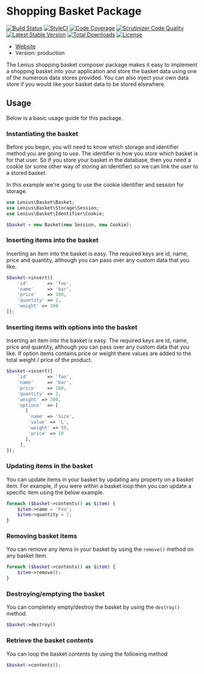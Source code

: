 # Shopping Basket Package

[![Build Status](https://travis-ci.org/Lenius/basket.svg)](https://travis-ci.org/Lenius/basket) [![StyleCI](https://styleci.io/repos/12018460/shield)](https://styleci.io/repos/12018460) [![Code Coverage](https://scrutinizer-ci.com/g/Lenius/basket/badges/coverage.png?b=master)](https://scrutinizer-ci.com/g/Lenius/basket/?branch=master) [![Scrutinizer Code Quality](https://scrutinizer-ci.com/g/Lenius/basket/badges/quality-score.png?b=master)](https://scrutinizer-ci.com/g/Lenius/basket/?branch=master) [![Latest Stable Version](https://poser.pugx.org/Lenius/basket/v/stable)](https://packagist.org/packages/Lenius/basket) [![Total Downloads](https://poser.pugx.org/Lenius/basket/downloads)](https://packagist.org/packages/Lenius/basket) [![License](https://poser.pugx.org/Lenius/basket/license)](https://packagist.org/packages/Lenius/basket)


* [Website](http://www.lenius.dk)
* Version: production

The Lenius shopping basket composer package makes it easy to implement a shopping basket into your application and
store the basket data using one of the numerous data stores provided. You can also inject your own data store if you
would like your basket data to be stored elsewhere.

## Usage
Below is a basic usage guide for this package.

### Instantiating the basket
Before you begin, you will need to know which storage and identifier method you are going to use. The identifier is
how you store which basket is for that user. So if you store your basket in the database, then you need a cookie (or some
other way of storing an identifier) so we can link the user to a stored basket.

In this example we're going to use the cookie identifier and session for storage.

```php
use Lenius\Basket\Basket;
use Lenius\Basket\Storage\Session;
use Lenius\Basket\Identifier\Cookie;

$basket = new Basket(new Session, new Cookie);
```

### Inserting items into the basket
Inserting an item into the basket is easy. The required keys are id, name, price and quantity, although you can pass
over any custom data that you like.
```php
$basket->insert([
    'id'       => 'foo',
    'name'     => 'bar',
    'price'    => 100,
    'quantity' => 2,
    'weight' => 300
]);

```

### Inserting items with options into the basket
Inserting an item into the basket is easy. The required keys are id, name, price and quantity, although you can pass
over any custom data that you like. If option items contains price or weight there values are added to the total weight / price of the product.
```php
$basket->insert([
    'id'       => 'foo',
    'name'     => 'bar',
    'price'    => 100,
    'quantity' => 2,
    'weight' => 300,
    'options'  => [
       [
        'name' => 'Size',
        'value' => 'L',
        'weight' => 50,
        'price' => 10
       ],
     ],
]);
```

### Updating items in the basket
You can update items in your basket by updating any property on a basket item. For example, if you were within a
basket loop then you can update a specific item using the below example.
```php
foreach ($basket->contents() as $item) {
    $item->name = 'Foo';
    $item->quantity = 1;
}
```

### Removing basket items
You can remove any items in your basket by using the ```remove()``` method on any basket item.
```php
foreach ($basket->contents() as $item) {
    $item->remove();
}
```

### Destroying/emptying the basket
You can completely empty/destroy the basket by using the ```destroy()``` method.
```php
$basket->destroy()
```

### Retrieve the basket contents
You can loop the basket contents by using the following method
```php
$basket->contents();
```